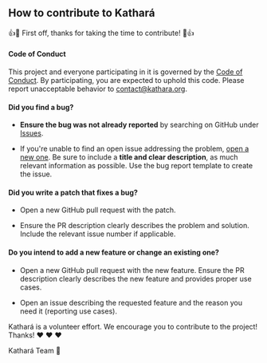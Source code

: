 ## How to contribute to Kathará

:+1::tada: First off, thanks for taking the time to contribute! :tada::+1:

#### Code of Conduct

This project and everyone participating in it is governed by the [Code of Conduct](CODE_OF_CONDUCT.md). 
By participating, you are expected to uphold this code. Please report unacceptable behavior to [contact@kathara.org](mailto:contact@kathara.org).

#### **Did you find a bug?**

* **Ensure the bug was not already reported** by searching on GitHub under [Issues](https://github.com/KatharaFramework/Docker-Images/issues).

* If you're unable to find an open issue addressing the problem, [open a new one](https://github.com/KatharaFramework/Docker-Images/issues/new/choose). 
Be sure to include a **title and clear description**, as much relevant information as possible. Use the bug report template to create the issue.

#### **Did you write a patch that fixes a bug?**

* Open a new GitHub pull request with the patch.

* Ensure the PR description clearly describes the problem and solution. Include the relevant issue number if applicable.

#### **Do you intend to add a new feature or change an existing one?**

* Open a new GitHub pull request with the new feature. Ensure the PR description clearly describes the new feature and provides proper use cases.

* Open an issue describing the requested feature and the reason you need it (reporting use cases).

Kathará is a volunteer effort. We encourage you to contribute to the project! Thanks! :heart: :heart: :heart:

Kathará Team :rocket:
